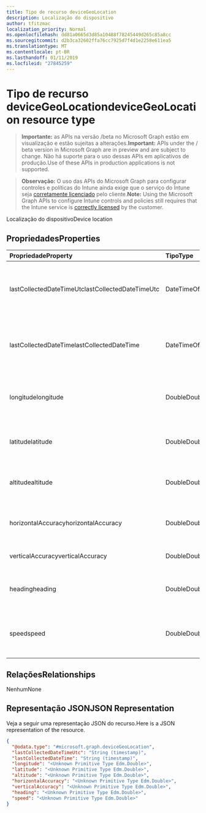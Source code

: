 ```yaml
---
title: Tipo de recurso deviceGeoLocation
description: Localização do dispositivo
author: tfitzmac
localization_priority: Normal
ms.openlocfilehash: dd81a0665d3d85a10488f78245449d265c85a8cc
ms.sourcegitcommit: d2b3ca32602ffa76cc7925d7f4d1e2258e611ea5
ms.translationtype: MT
ms.contentlocale: pt-BR
ms.lasthandoff: 01/11/2019
ms.locfileid: "27845259"
---
```

# <a name="devicegeolocation-resource-type"></a><span data-ttu-id="0d11c-103">Tipo de recurso deviceGeoLocation</span><span class="sxs-lookup"><span data-stu-id="0d11c-103">deviceGeoLocation resource type</span></span>

> <span data-ttu-id="0d11c-104">**Importante:** as APIs na versão /beta no Microsoft Graph estão em visualização e estão sujeitas a alterações.</span><span class="sxs-lookup"><span data-stu-id="0d11c-104">**Important:** APIs under the / beta version in Microsoft Graph are in preview and are subject to change.</span></span> <span data-ttu-id="0d11c-105">Não há suporte para o uso dessas APIs em aplicativos de produção.</span><span class="sxs-lookup"><span data-stu-id="0d11c-105">Use of these APIs in production applications is not supported.</span></span>

> <span data-ttu-id="0d11c-106">**Observação:** O uso das APIs do Microsoft Graph para configurar controles e políticas do Intune ainda exige que o serviço do Intune seja [corretamente licenciado](https://go.microsoft.com/fwlink/?linkid=839381) pelo cliente.</span><span class="sxs-lookup"><span data-stu-id="0d11c-106">**Note:** Using the Microsoft Graph APIs to configure Intune controls and policies still requires that the Intune service is [correctly licensed](https://go.microsoft.com/fwlink/?linkid=839381) by the customer.</span></span>

<span data-ttu-id="0d11c-107">Localização do dispositivo</span><span class="sxs-lookup"><span data-stu-id="0d11c-107">Device location</span></span>
## <a name="properties"></a><span data-ttu-id="0d11c-108">Propriedades</span><span class="sxs-lookup"><span data-stu-id="0d11c-108">Properties</span></span>
|<span data-ttu-id="0d11c-109">Propriedade</span><span class="sxs-lookup"><span data-stu-id="0d11c-109">Property</span></span>|<span data-ttu-id="0d11c-110">Tipo</span><span class="sxs-lookup"><span data-stu-id="0d11c-110">Type</span></span>|<span data-ttu-id="0d11c-111">Descrição</span><span class="sxs-lookup"><span data-stu-id="0d11c-111">Description</span></span>|
|:---|:---|:---|
|<span data-ttu-id="0d11c-112">lastCollectedDateTimeUtc</span><span class="sxs-lookup"><span data-stu-id="0d11c-112">lastCollectedDateTimeUtc</span></span>|<span data-ttu-id="0d11c-113">DateTimeOffset</span><span class="sxs-lookup"><span data-stu-id="0d11c-113">DateTimeOffset</span></span>|<span data-ttu-id="0d11c-114">Hora em que a localização foi registrada, em relação ao UTC</span><span class="sxs-lookup"><span data-stu-id="0d11c-114">Time at which location was recorded, relative to UTC</span></span>|
|<span data-ttu-id="0d11c-115">lastCollectedDateTime</span><span class="sxs-lookup"><span data-stu-id="0d11c-115">lastCollectedDateTime</span></span>|<span data-ttu-id="0d11c-116">DateTimeOffset</span><span class="sxs-lookup"><span data-stu-id="0d11c-116">DateTimeOffset</span></span>|<span data-ttu-id="0d11c-117">Hora em que a localização foi registrada, em relação ao UTC</span><span class="sxs-lookup"><span data-stu-id="0d11c-117">Time at which location was recorded, relative to UTC</span></span>|
|<span data-ttu-id="0d11c-118">longitude</span><span class="sxs-lookup"><span data-stu-id="0d11c-118">longitude</span></span>|<span data-ttu-id="0d11c-119">Double</span><span class="sxs-lookup"><span data-stu-id="0d11c-119">Double</span></span>|<span data-ttu-id="0d11c-120">Coordenada de longitude da localização do dispositivo</span><span class="sxs-lookup"><span data-stu-id="0d11c-120">Longitude coordinate of the device's location</span></span>|
|<span data-ttu-id="0d11c-121">latitude</span><span class="sxs-lookup"><span data-stu-id="0d11c-121">latitude</span></span>|<span data-ttu-id="0d11c-122">Double</span><span class="sxs-lookup"><span data-stu-id="0d11c-122">Double</span></span>|<span data-ttu-id="0d11c-123">Coordenada de latitude da localização do dispositivo</span><span class="sxs-lookup"><span data-stu-id="0d11c-123">Latitude coordinate of the device's location</span></span>|
|<span data-ttu-id="0d11c-124">altitude</span><span class="sxs-lookup"><span data-stu-id="0d11c-124">altitude</span></span>|<span data-ttu-id="0d11c-125">Double</span><span class="sxs-lookup"><span data-stu-id="0d11c-125">Double</span></span>|<span data-ttu-id="0d11c-126">Altitude, especificada em metros acima do nível do mar</span><span class="sxs-lookup"><span data-stu-id="0d11c-126">Altitude, given in meters above sea level</span></span>|
|<span data-ttu-id="0d11c-127">horizontalAccuracy</span><span class="sxs-lookup"><span data-stu-id="0d11c-127">horizontalAccuracy</span></span>|<span data-ttu-id="0d11c-128">Double</span><span class="sxs-lookup"><span data-stu-id="0d11c-128">Double</span></span>|<span data-ttu-id="0d11c-129">Precisão da latitude e da longitude em metros</span><span class="sxs-lookup"><span data-stu-id="0d11c-129">Accuracy of longitude and latitude in meters</span></span>|
|<span data-ttu-id="0d11c-130">verticalAccuracy</span><span class="sxs-lookup"><span data-stu-id="0d11c-130">verticalAccuracy</span></span>|<span data-ttu-id="0d11c-131">Double</span><span class="sxs-lookup"><span data-stu-id="0d11c-131">Double</span></span>|<span data-ttu-id="0d11c-132">Precisão da altitude em metros</span><span class="sxs-lookup"><span data-stu-id="0d11c-132">Accuracy of altitude in meters</span></span>|
|<span data-ttu-id="0d11c-133">heading</span><span class="sxs-lookup"><span data-stu-id="0d11c-133">heading</span></span>|<span data-ttu-id="0d11c-134">Double</span><span class="sxs-lookup"><span data-stu-id="0d11c-134">Double</span></span>|<span data-ttu-id="0d11c-135">Direção em graus do norte verdadeiro</span><span class="sxs-lookup"><span data-stu-id="0d11c-135">Heading in degrees from true north</span></span>|
|<span data-ttu-id="0d11c-136">speed</span><span class="sxs-lookup"><span data-stu-id="0d11c-136">speed</span></span>|<span data-ttu-id="0d11c-137">Double</span><span class="sxs-lookup"><span data-stu-id="0d11c-137">Double</span></span>|<span data-ttu-id="0d11c-138">Velocidade na qual o dispositivo está viajando, em metros por segundo</span><span class="sxs-lookup"><span data-stu-id="0d11c-138">Speed the device is traveling in meters per second</span></span>|

## <a name="relationships"></a><span data-ttu-id="0d11c-139">Relações</span><span class="sxs-lookup"><span data-stu-id="0d11c-139">Relationships</span></span>
<span data-ttu-id="0d11c-140">Nenhum</span><span class="sxs-lookup"><span data-stu-id="0d11c-140">None</span></span>
## <a name="json-representation"></a><span data-ttu-id="0d11c-141">Representação JSON</span><span class="sxs-lookup"><span data-stu-id="0d11c-141">JSON Representation</span></span>
<span data-ttu-id="0d11c-142">Veja a seguir uma representação JSON do recurso.</span><span class="sxs-lookup"><span data-stu-id="0d11c-142">Here is a JSON representation of the resource.</span></span>
<!-- {
  "blockType": "resource",
  "@odata.type": "microsoft.graph.deviceGeoLocation"
}
-->
``` json
{
  "@odata.type": "#microsoft.graph.deviceGeoLocation",
  "lastCollectedDateTimeUtc": "String (timestamp)",
  "lastCollectedDateTime": "String (timestamp)",
  "longitude": "<Unknown Primitive Type Edm.Double>",
  "latitude": "<Unknown Primitive Type Edm.Double>",
  "altitude": "<Unknown Primitive Type Edm.Double>",
  "horizontalAccuracy": "<Unknown Primitive Type Edm.Double>",
  "verticalAccuracy": "<Unknown Primitive Type Edm.Double>",
  "heading": "<Unknown Primitive Type Edm.Double>",
  "speed": "<Unknown Primitive Type Edm.Double>"
}
```





